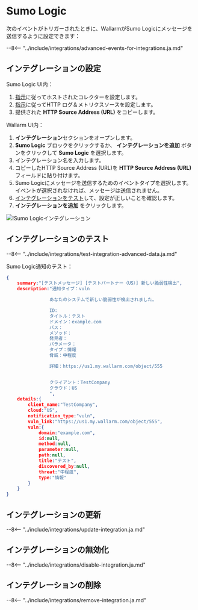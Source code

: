 # Sumo Logic

次のイベントがトリガーされたときに、WallarmがSumo Logicにメッセージを送信するように設定できます：

--8<-- "../include/integrations/advanced-events-for-integrations.ja.md"

## インテグレーションの設定

Sumo Logic UI内：

1. [指示](https://help.sumologic.com/03Send-Data/Hosted-Collectors/Configure-a-Hosted-Collector)に従ってホストされたコレクターを設定します。
2. [指示](https://help.sumologic.com/03Send-Data/Sources/02Sources-for-Hosted-Collectors/HTTP-Source)に従ってHTTP ログ＆メトリクスソースを設定します。
3. 提供された **HTTP Source Address (URL)** をコピーします。

Wallarm UI内：

1. **インテグレーション**セクションをオープンします。
2. **Sumo Logic** ブロックをクリックするか、 **インテグレーションを追加** ボタンをクリックして **Sumo Logic** を選択します。
3. インテグレーション名を入力します。
4. コピーしたHTTP Source Address (URL)を **HTTP Source Address (URL)** フィールドに貼り付けます。
5. Sumo Logicにメッセージを送信するためのイベントタイプを選択します。イベントが選択されなければ、メッセージは送信されません。
6. [インテグレーションをテスト](#testing-integration)して、設定が正しいことを確認します。
7. **インテグレーションを追加** をクリックします。

![!Sumo Logicインテグレーション](../../../images/user-guides/settings/integrations/add-sumologic-integration.png)

## インテグレーションのテスト

--8<-- "../include/integrations/test-integration-advanced-data.ja.md"

Sumo Logic通知のテスト：

```json
{
    summary:"[テストメッセージ] [テストパートナー（US）] 新しい脆弱性検出",
    description:"通知タイプ：vuln

                あなたのシステムで新しい脆弱性が検出されました。

                ID: 
                タイトル：テスト
                ドメイン：example.com
                パス： 
                メソッド： 
                発見者： 
                パラメータ： 
                タイプ：情報
                脅威：中程度

                詳細：https://us1.my.wallarm.com/object/555


                クライアント：TestCompany
                クラウド：US
                ",
    details:{
        client_name:"TestCompany",
        cloud:"US",
        notification_type:"vuln",
        vuln_link:"https://us1.my.wallarm.com/object/555",
        vuln:{
            domain:"example.com",
            id:null,
            method:null,
            parameter:null,
            path:null,
            title:"テスト",
            discovered_by:null,
            threat:"中程度",
            type:"情報"
        }
    }
}
```
## インテグレーションの更新

--8<-- "../include/integrations/update-integration.ja.md"

## インテグレーションの無効化

--8<-- "../include/integrations/disable-integration.ja.md"

## インテグレーションの削除

--8<-- "../include/integrations/remove-integration.ja.md"
